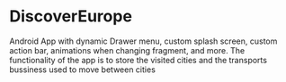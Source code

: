 # DiscoverEurope
Android App with dynamic Drawer menu, custom splash screen, custom action bar, animations when changing fragment, and more. The functionality of the app is to store the visited cities and the transports bussiness used to move between cities
